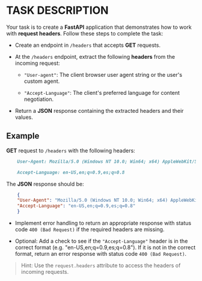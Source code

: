 # TASK DESCRIPTION

Your task is to create a **FastAPI** application that demonstrates how to work with **request headers**. Follow these steps to complete the task:

- Create an endpoint in `/headers` that accepts **GET** requests.

- At the `/headers` endpoint, extract the following **headers** from the incoming request:

  - `"User-agent"`: The client browser user agent string or the user's custom agent.

  - `"Accept-Language"`: The client's preferred language for content negotiation.

- Return a **JSON** response containing the extracted headers and their values.

## Example

**GET** request to `/headers` with the following headers:

```markdown
    User-Agent: Mozilla/5.0 (Windows NT 10.0; Win64; x64) AppleWebKit/537.36 (KHTML, like Gecko) Chrome/91.0.4472.124 Safari/537.36

    Accept-Language: en-US,en;q=0.9,es;q=0.8
```

The **JSON** response should be:

```json
    {
    "User-Agent": "Mozilla/5.0 (Windows NT 10.0; Win64; x64) AppleWebKit/537.36 (KHTML,like Gecko) Chrome/91.0.4472.124 Safari/537.36",
    "Accept-Language": "en-US,en;q=0.9,es;q=0.8"
    }
```

- Implement error handling to return an appropriate response with status code `400 (Bad Request)` if the required headers are missing.

- Optional: Add a check to see if the `"Accept-Language"` header is in the correct format (e.g. "en-US,en;q=0.9,es;q=0.8"). If it is not in the correct format, return an error response with status code `400 (Bad Request)`.

> Hint: Use the `request.headers` attribute to access the headers of incoming requests.
